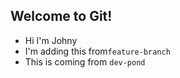 ## Welcome to Git!

- Hi I'm Johny
- I'm adding this from`feature-branch`
- This is coming from `dev-pond`
